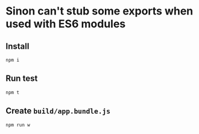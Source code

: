 # Sinon can't stub some exports when used with ES6 modules

## Install
`npm i`

## Run test 
`npm t`  

## Create `build/app.bundle.js`
`npm run w`
